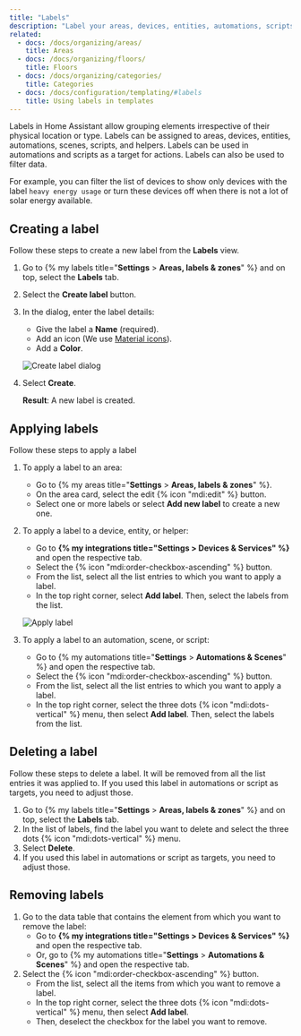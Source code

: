 ```yaml
---
title: "Labels"
description: "Label your areas, devices, entities, automations, scripts, and helpers. Then, filter by label or run an automation on all entities with that label."
related:
  - docs: /docs/organizing/areas/
    title: Areas
  - docs: /docs/organizing/floors/
    title: Floors
  - docs: /docs/organizing/categories/
    title: Categories
  - docs: /docs/configuration/templating/#labels
    title: Using labels in templates
---
```


Labels in Home Assistant allow grouping elements irrespective of their physical location or type. Labels can be assigned to areas, devices, entities, automations, scenes, scripts, and helpers. Labels can be used in automations and scripts as a target for actions. Labels can also be used to filter data.

For example, you can filter the list of devices to show only devices with the label `heavy energy usage` or turn these devices off when there is not a lot of solar energy available.

## Creating a label

Follow these steps to create a new label from the **Labels** view.

1. Go to {% my labels title="**Settings** > **Areas, labels & zones**" %} and on top, select the **Labels** tab.
2. Select the **Create label** button.
3. In the dialog, enter the label details:
   - Give the label a **Name** (required).
   - Add an icon (We use [Material icons](https://pictogrammers.com/library/mdi/)).
   - Add a **Color**.

    ![Create label dialog](/images/organizing/create_label_01.png)
4. Select **Create**.

   **Result**: A new label is created.

## Applying labels

Follow these steps to apply a label

1. To apply a label to an area:
   - Go to {% my areas title="**Settings** > **Areas, labels & zones**" %}.
   - On the area card, select the edit {% icon "mdi:edit" %} button.
   - Select one or more labels or select **Add new label** to create a new one.
2. To apply a label to a device, entity, or helper:
   - Go to **{% my integrations title="Settings > Devices & Services" %}** and open the respective tab.
   - Select the {% icon "mdi:order-checkbox-ascending" %} button.
   - From the list, select all the list entries to which you want to apply a label.
   - In the top right corner, select **Add label**. Then, select the labels from the list.

    ![Apply label](/images/organizing/labels_add_05.png)
3. To apply a label to an automation, scene, or script:
   - Go to {% my automations title="**Settings** > **Automations & Scenes**" %} and open the respective tab.
   - Select the {% icon "mdi:order-checkbox-ascending" %} button.
   - From the list, select all the list entries to which you want to apply a label.
   - In the top right corner, select the three dots {% icon "mdi:dots-vertical" %} menu, then select **Add label**. Then, select the labels from the list.

## Deleting a label

Follow these steps to delete a label. It will be removed from all the list entries it was applied to.
If you used this label in automations or script as targets, you need to adjust those.

1. Go to {% my labels title="**Settings** > **Areas, labels & zones**" %} and on top, select the **Labels** tab.
2. In the list of labels, find the label you want to delete and select the three dots {% icon "mdi:dots-vertical" %} menu.
3. Select **Delete**.
4. If you used this label in automations or script as targets, you need to adjust those.

## Removing labels

1. Go to the data table that contains the element from which you want to remove the label:
   -  Go to **{% my integrations title="Settings > Devices & Services" %}** and open the respective tab.
   -  Or, go to {% my automations title="**Settings** > **Automations & Scenes**" %} and open the respective tab.
2. Select the {% icon "mdi:order-checkbox-ascending" %} button.
   - From the list, select all the items from which you want to remove a label.
   - In the top right corner, select the three dots {% icon "mdi:dots-vertical" %} menu, then select **Add label**.
   - Then, deselect the checkbox for the label you want to remove.
